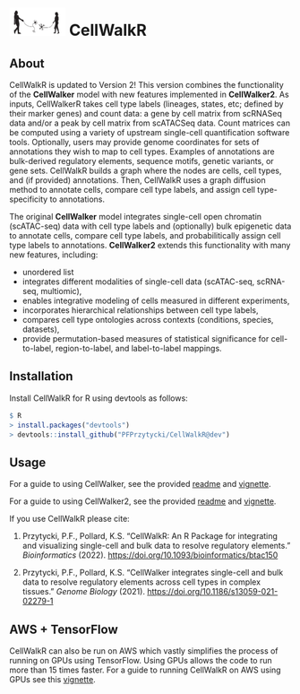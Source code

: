 <img src="examples/CellWalkR_Vignette_files/figure-markdown_github/cellwalker2_icon.png" id="id" class="class" width="100" height="50" /> CellWalkR
================

## About

CellWalkR is updated to Version 2! This version combines the functionality of the **CellWalker** model with new features implemented in 
**CellWalker2**. 
As inputs, CellWalkerR takes cell type labels (lineages, states, etc; defined by their marker genes) and count data: 
a gene by cell matrix from scRNASeq data and/or a peak by cell matrix from scATACSeq data. 
Count matrices can be computed using a variety of upstream single-cell quantification software tools. 
Optionally, users may provide genome coordinates for sets of annotations they wish to map to 
cell types. Examples of annotations are bulk-derived regulatory elements, sequence motifs, genetic variants, 
or gene sets. CellWalkR builds a graph where the nodes are cells, cell types, and (if provided) annotations.
Then, CellWalkR uses a graph diffusion method to annotate cells, compare cell type labels, 
and assign cell type-specificity to annotations. 

The original **CellWalker** model integrates single-cell open chromatin (scATAC-seq) data with cell type labels and (optionally) 
bulk epigenetic data to annotate cells, compare cell type labels, and probabilitically assign cell type labels to annotations. 
**CellWalker2** extends this functionality with many new features, including:
+ unordered list
+ integrates different modalities of single-cell data (scATAC-seq, scRNA-seq, multiomic), 
+ enables integrative modeling of cells measured in different experiments,
+ incorporates hierarchical relationships between cell type labels,
+ compares cell type ontologies across contexts (conditions, species, datasets),
+ provide permutation-based measures of statistical significance for cell-to-label, region-to-label, and label-to-label mappings. 

## Installation

Install CellWalkR for R using devtools as follows:

``` r
$ R
> install.packages("devtools")
> devtools::install_github("PFPrzytycki/CellWalkR@dev")
```

## Usage

For a guide to using CellWalker, see the provided
[readme](CellWalker.md) and [vignette](examples/CellWalkR_Vignette.md). 

For a guide to using CellWalker2, see the provided
[readme](CellWalker2.md) and [vignette](examples/CellWalker2_Vignette.md). 

If you use CellWalkR please cite:

1.  Przytycki, P.F., Pollard, K.S. “CellWalkR: An R Package for
    integrating and visualizing single-cell and bulk data to resolve
    regulatory elements.” *Bioinformatics* (2022).
    <https://doi.org/10.1093/bioinformatics/btac150>

2.  Przytycki, P.F., Pollard, K.S. “CellWalker integrates single-cell
    and bulk data to resolve regulatory elements across cell types in
    complex tissues.” *Genome Biology* (2021).
    <https://doi.org/10.1186/s13059-021-02279-1>

## AWS + TensorFlow

CellWalkR can also be run on AWS which vastly simplifies the process of
running on GPUs using TensorFlow. Using GPUs allows the code to run more
than 15 times faster. For a guide to running CellWalkR on AWS using GPUs
see this [vignette](examples/CellWalkR_TensorFlow_Vignette.md).
